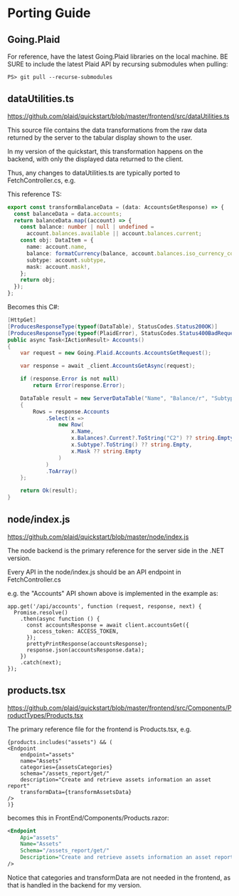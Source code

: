 # Porting Guide

## Going.Plaid

For reference, have the latest Going.Plaid libraries on the local machine. 
BE SURE to include the latest Plaid API by recursing submodules when pulling:

```
PS> git pull --recurse-submodules
```

## dataUtilities.ts

https://github.com/plaid/quickstart/blob/master/frontend/src/dataUtilities.ts

This source file contains the data transformations from the raw data returned by the server to the tabular display
shown to the user.

In my version of the quickstart, this transformation happens on the backend, with only the displayed data
returned to the client.

Thus, any changes to dataUtilities.ts are typically ported to FetchController.cs, e.g.

This reference TS:

``` ts
export const transformBalanceData = (data: AccountsGetResponse) => {
  const balanceData = data.accounts;
  return balanceData.map((account) => {
    const balance: number | null | undefined =
      account.balances.available || account.balances.current;
    const obj: DataItem = {
      name: account.name,
      balance: formatCurrency(balance, account.balances.iso_currency_code),
      subtype: account.subtype,
      mask: account.mask!,
    };
    return obj;
  });
};
```

Becomes this C#:

``` c#
[HttpGet]
[ProducesResponseType(typeof(DataTable), StatusCodes.Status200OK)]
[ProducesResponseType(typeof(PlaidError), StatusCodes.Status400BadRequest)]
public async Task<IActionResult> Accounts()
{
    var request = new Going.Plaid.Accounts.AccountsGetRequest();

    var response = await _client.AccountsGetAsync(request);

    if (response.Error is not null)
        return Error(response.Error);

    DataTable result = new ServerDataTable("Name", "Balance/r", "Subtype", "Mask")
    {
        Rows = response.Accounts
            .Select(x =>
                new Row(
                    x.Name,
                    x.Balances?.Current?.ToString("C2") ?? string.Empty,
                    x.Subtype?.ToString() ?? string.Empty,
                    x.Mask ?? string.Empty
                )
            )
            .ToArray()
    };

    return Ok(result);
}

```

## node/index.js

https://github.com/plaid/quickstart/blob/master/node/index.js

The node backend is the primary reference for the server side in the .NET version.

Every API in the node/index.js should be an API endpoint in FetchController.cs

e.g. the "Accounts" API shown above is implemented in the example as:

``` TS
app.get('/api/accounts', function (request, response, next) {
  Promise.resolve()
    .then(async function () {
      const accountsResponse = await client.accountsGet({
        access_token: ACCESS_TOKEN,
      });
      prettyPrintResponse(accountsResponse);
      response.json(accountsResponse.data);
    })
    .catch(next);
});
```

## products.tsx

https://github.com/plaid/quickstart/blob/master/frontend/src/Components/ProductTypes/Products.tsx

The primary reference file for the frontend is Products.tsx, e.g.

``` TS
{products.includes("assets") && (
<Endpoint
    endpoint="assets"
    name="Assets"
    categories={assetsCategories}
    schema="/assets_report/get/"
    description="Create and retrieve assets information an asset report"
    transformData={transformAssetsData}
/>
)}
```

becomes this in FrontEnd/Components/Products.razor:

``` xml
<Endpoint
    Api="assets"
    Name="Assets"
    Schema="/assets_report/get/"
    Description="Create and retrieve assets information an asset report"
/>
```

Notice that categories and transformData are not needed in the frontend, as that is handled in the backend for my version.